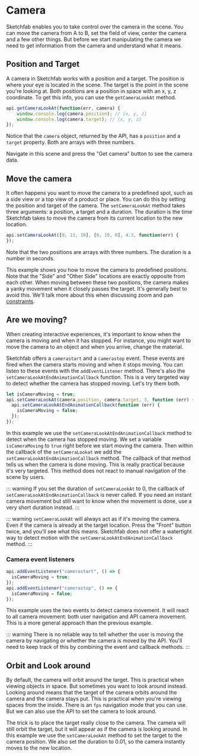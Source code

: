 <script setup>
import CodePenEmbed from '../../components/CodePenEmbed.vue'
</script>

# Camera

Sketchfab enables you to take control over the camera in the scene. You can move the camera from A to B, set the field of view, center the camera and a few other things. But before we start manipulating the camera we need to get information from the camera and understand what it means.

## Position and Target

A camera in Sketchfab works with a position and a target. The position is where your eye is located in the scene. The target is the point in the scene you're looking at. Both positions are a position in space with an x, y, z coordinate. To get this info, you can use the `getCameraLookAt` method.

```js
api.getCameraLookAt(function(err, camera) {
    window.console.log(camera.position); // [x, y, z]
    window.console.log(camera.target); // [x, y, z]
});
```

Notice that the `camera` object, returned by the API, has a `position` and a `target` property. Both are arrays with three numbers.

<CodePenEmbed id="eYbpZKK/480a125cd069378399e055d51457f775" tab="result" />

Navigate in this scene and press the "Get camera" button to see the camera data. 

## Move the camera

It often happens you want to move the camera to a predefined spot, such as a side view or a top view of a product or place. You can do this by setting the position and target of the camera. The `setCameraLookAt` method takes three arguments: a position, a target and a duration. The duration is the time Sketchfab takes to move the camera from its current location to the new location.

```js
api.setCameraLookAt([0, 13, 10], [0, 10, 0], 4.3, function(err) {
});
```

Note that the two positions are arrays with three numbers. The duration is a number in seconds.

<CodePenEmbed id="oNJjxmv/a6e19520a0817a013497be2b7b46bc1a" tab="result" />

This example shows you how to move the camera to predefined positions. Note that the "Side" and "Other Side" locations are exactly opposite from each other. When moving between these two positions, the camera makes a yanky movement when it closely passes the target. It's generally best to avoid this. We'll talk more about this when discussing zoom and pan [constraints](./camera-constraints.md#camera-conflicts).

## Are we moving?

When creating interactive experiences, it's important to know when the camera is moving and when it has stopped. For instance, you might want to move the camera to an object and when you arrive, change the material. 

Sketchfab offers a `camerastart` and a `camerastop` event. These events are fired when the camera starts moving and when it stops moving. You can listen to these events with the `addEventListener` method. There's also the `setCameraLookAtEndAnimationCallback` function. This is a very targeted way to detect whether the camera has stopped moving. Let's try them both.

<CodePenEmbed id="MWZaegq/06a85dad7f660956092b1191e2d4c536" tab="result" />

```js
let isCameraMoving = true;
api.setCameraLookAt(camera.position, camera.target, 3, function (err) {
  api.setCameraLookAtEndAnimationCallback(function (err) {
    isCameraMoving = false;
  });
});
```

In this example we use the `setCameraLookAtEndAnimationCallback` method to detect when the camera has stopped moving. We set a variable `isCameraMoving` to `true` right before we start moving the camera. Then within the callback of the `setCameraLookat` we add the `setCameraLookAtEndAnimationCallback` method. The callback of that method tells us when the camera is done moving. This is really practical because it's very targeted. This method does not react to manual navigation of the scene by users.

::: warning
If you set the duration of `setCameraLookAt` to 0, the callback of `setCameraLookAtEndAnimationCallback` is never called. If you need an instant camera movement but still want to know when the movement is done, use a very short duration instead.
:::

::: warning
`setCameraLookAt` will always act as if it's moving the camera. Even if the camera is already at the target location. Press the "Front" button twice, and you'll see what this means. Sketchfab does not offer a watertight way to detect motion with the `setCameraLookAtEndAnimationCallback` method.
:::

### Camera event listeners

<CodePenEmbed id="/LYMpZpE/5a77653806e2e5994cbadf66de213bd9" tab="result" />

```js
api.addEventListener("camerastart", () => {
  isCameraMoving = true;
});
api.addEventListener("camerastop", () => {
  isCameraMoving = false;
});
```

This example uses the two events to detect camera movement. It will react to all camera movement: both user navigation and API camera movement. This is a more general approach than the previous example.

::: warning
There is no reliable way to tell whether the user is moving the camera by navigating or whether the camera is moved by the API. You'll need to keep track of this by combining the event and callback methods.
:::

## Orbit and Look around

By default, the camera will orbit around the target. This is practical when viewing objects in space. But sometimes you want to look around instead. Looking around means that the target of the camera orbits around the camera and the camera stays put. This is practical when you're viewing spaces from the inside. There is an `fps` navigation mode that you can use. But we can also use the API to set the camera to look around.

<CodePenEmbed id="BavjNPK/b81e9a5f44ce328b5e0720905ec3b5cf" tab="result" />

The trick is to place the target really close to the camera. The camera will still orbit the target, but it will appear as if the camera is looking around. In this example we use the `setCameraLookAt` method to set the target to the camera position. We also set the duration to 0.01, so the camera instantly moves to the new location.